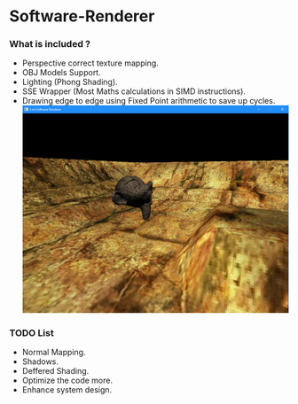 # Software-Renderer
### What is included ?
   - Perspective correct texture mapping.
   - OBJ Models Support.
   - Lighting (Phong Shading).
   - SSE Wrapper (Most Maths calculations in SIMD instructions).
   - Drawing edge to edge using Fixed Point arithmetic to save up cycles.
   ![PROJECT IMAGE](https://github.com/BlueLort/Lort-Renderer/blob/master/images/im1.PNG)
### TODO List
   - Normal Mapping.
   - Shadows.
   - Deffered Shading.
   - Optimize the code more.
   - Enhance system design.
    
